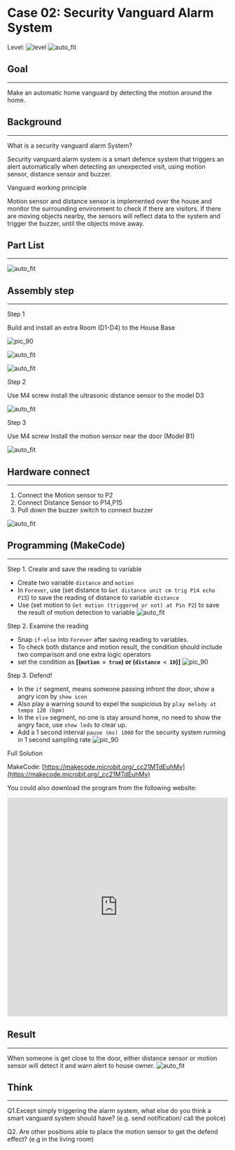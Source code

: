 # Case 02: Security Vanguard Alarm System

Level: ![level](images/level2.png)
![auto_fit](images/Case2/intro.png)<P>

## Goal
<HR>

Make an automatic home vanguard by detecting the motion around the home.<BR><P>

## Background
<HR>

<span id="subtitle">What is a security vanguard alarm System?</span><P>
Security vanguard alarm system is a smart defence system that triggers an alert automatically when detecting an unexpected visit, using motion sensor, distance sensor and buzzer.<BR><P>

<span id="subtitle">Vanguard working principle</span><P>
Motion sensor and distance sensor is implemented over the house and monitor the surrounding environment to check if there are visitors. If there are moving objects nearby, the sensors will reflect data to the system and trigger the buzzer, until the objects move away.<BR><P>



## Part List
<HR>

![auto_fit](images/Case2/Case2_parts.png)<P>

## Assembly step
<HR>

<span id="subtitle">Step 1</span><BR><P>
Build and install an extra Room (D1-D4) to the House Base
<BR><P>
![pic_90](images/Case2/Case2_ass1.png)<P>
![auto_fit](images/Case2/Case2_ass2.png)<P>
![auto_fit](images/Case2/Case2_ass3.png)<P>
<span id="subtitle">Step 2</span><BR><P>
Use M4 screw install the ultrasonic distance sensor to the model D3
<BR><P>
![auto_fit](images/Case2/Case2_ass4.png)<P>
<span id="subtitle">Step 3</span><BR><P>
Use M4 screw Install the motion sensor near the door (Model B1)
<BR><P>
![auto_fit](images/Case2/Case2_ass5.png)<P>



## Hardware connect
<HR>

1. Connect the Motion sensor to P2
2. Connect Distance Sensor to P14,P15
3. Pull down the buzzer switch to connect buzzer

![auto_fit](images/Case2/Case2_hardware.png)<P>

## Programming (MakeCode)
<HR>

<span id="subtitle">Step 1. Create and save the reading to variable</span><BR><P>
* Create two variable `distance` and `motion`
* In `Forever`, use (set distance to `Get distance unit cm trig P14 echo P15`) to save the reading of distance to variable `distance`
* Use (set motion to `Get motion (triggered or not) at Pin P2`) to save the result of motion detection to variable
![auto_fit](images/Case2/Case2_p1.png)<P>

<span id="subtitle">Step 2. Examine the reading</span><BR><P>
* Snap `if-else` into `Forever` after saving reading to variables.
* To check both distance and motion result, the condition should include two comparison and one extra logic operators 
* set the condition as <B>[(`motion = true`) or (`distance < 10`)]</B>
![pic_90](images/Case2/Case2_p2.png)<P>

<span id="subtitle">Step 3. Defend!</span><BR><P>
* In the `if` segment, means someone passing infront the door, show a angry icon by `show icon`
* Also play a warning sound to expel the suspicious by `play melody at tempo 120 (bpm)`
* In the `else` segment, no one is stay around home, no need to show the angry face, use `show leds` to clear up. 
* Add a 1 second interval `pause (ms) 1000` for the security system running in 1 second sampling rate
![pic_90](images/Case2/Case2_p3.png)<P>




<span id="subtitle">Full Solution<BR><P>
MakeCode: [https://makecode.microbit.org/_cc21MTdEuhMv](https://makecode.microbit.org/_cc21MTdEuhMv)<BR><P>
You could also download the program from the following website:<BR>
<iframe src="https://makecode.microbit.org/#pub:_cc21MTdEuhMv" width="100%" height="500" frameborder="0"></iframe>

## Result
<HR>

 When someone is get close to the door, either distance sensor or motion sensor will detect it and warn alert to house owner.
![auto_fit](images/Case2/Case2_result.gif)<P>

## Think
<HR>

Q1.Except simply triggering the alarm system, what else do you think a smart vanguard system should have? (e.g. send notification/ call the police)<BR><P>
Q2. Are other positions able to place the motion sensor to get the defend effect? (e.g in the living room)<BR><P>
